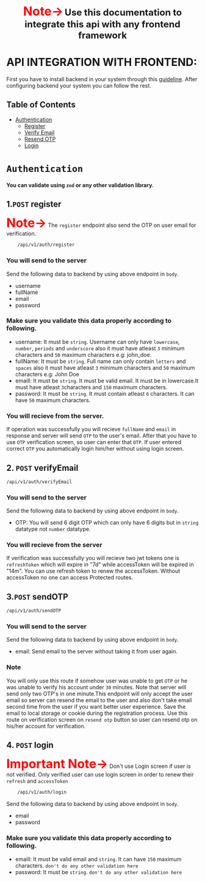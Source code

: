 <div style="text-align:center; margin:2rem 0;">
<span style="color:red; font-size:2rem; font-weight:bold;">Note-></span> <span style=" font-size:1.5rem; font-weight:bold;">Use this documentation to integrate this api with any frontend framework</span>
</div>

# API INTEGRATION WITH FRONTEND:

First you have to install backend in your system through this [guideline](/docs/api/api-development-guidelines.md). After configuring backend your system you can follow the rest.

## Table of Contents

- [Authentication](#authentication)
  - [Register](#1-post-register)
  - [Verify Email](#2-post-verifyemail)
  - [Resend OTP](#3-post-sendOTP)
  - [Login](#4-post-login)

# `Authentication`

#### You can validate using `zod` or any other validation library.

## 1.`POST` register

<span style="color:red; font-size:2rem; font-weight:bold;">Note-></span> The <code>register</code> endpoint also send the OTP on user email for verification.

```bash
    /api/v1/auth/register
```

### You will send to the server

Send the following data to backend by using above endpoint in `body`.

- username
- fullName
- email
- password
  <br>

### Make sure you validate this data properly according to following.

- username: It must be `string`. Username can only have `lowercase`, `number`, `periods` and `underscore` also it must have atleast `3` minimum characters and `50` maximum characters e.g: john_doe.
- fullName: It must be `string`. Full name can only contain `letters` and `spaces` also it must have atleast `3` minimum characters and `50` maximum characters e.g: John Doe
- emaill: It must be `string`. It must be valid email. It must be in lowercase.It must have atleast `3`characters and `150` maximum characters.
- password: It must be `string`. It must contain atleast `6` characters. It can have `50` maximum characters.

### You will recieve from the server.

If operation was successfully you will recieve `fullName` and `email` in response and server will send `OTP` to the user's email. After that you have to
use `OTP` verification screen, so user can enter that `OTP`. If user entered correct `OTP` you automatically login him/her without using login screen.

## 2. `POST` verifyEmail

```bash
/api/v1/auth/verifyEmail
```

### You will send to the server

Send the following data to backend by using above endpoint in `body`.

- OTP: You will send 6 digit OTP which can only have 6 digits but in `string` datatype not `number` datatype.

### You will recieve from the server

If verification was successfully you will recieve two jwt tokens one is `refreshToken` which will expire in "7d" while accessToken will be expired in "14m". You can use refresh token to renew the accessToken. Without accessToken no one can access Protected routes.

## 3.`POST` sendOTP

```bash
/api/v1/auth/sendOTP
```

### You will send to the server

Send the following data to backend by using above endpoint in `body`.

- email: Send email to the server without taking it from user again.

### Note

You will only use this route if somehow user was unable to get `OTP` or he was unable to verify his account under `30` minutes. Note that server will send only two OTP's in one minute.This endpoint will only accept the user email so server can resend the email to the user and also don't take email second time from the user if you want better user experience. Save the email to local storage or cookie during the registration process.
Use this route on verification screen on `resend otp` button so user can resend otp on his/her account for verification.

## 4. `POST` login

<span style="color:red; font-size:2rem; font-weight:bold;">Important Note-></span> Don't use Login screen if user is not verified. Only verified user can use login screen in order to renew their `refresh` and `accessToken`

```bash
    /api/v1/auth/login
```

Send the following data to backend by using above endpoint in `body`.

- email
- password
  <br>

### Make sure you validate this data properly according to following.

- emaill: It must be valid email and `string`. It can have `150` maximum characters. `don't do any other validation here`
- password: It must be `string`. `don't do any other validation here`

